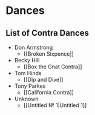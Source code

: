 # Dances

## List of Contra Dances

* Don Armstrong
  * [[Broken Sixpence]]
* Becky Hill
  * [[Box the Gnat Contra]]
* Tom Hinds
  * [[Dip and Dive]]
* Tony Parkes
  * [[California Contra]]
* Unknown
  * [[Untitled № 1|Untitled 1]]
